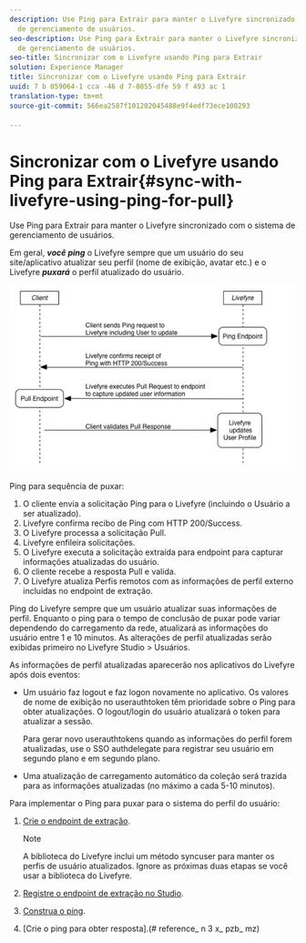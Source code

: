```yaml
---
description: Use Ping para Extrair para manter o Livefyre sincronizado com o sistema
  de gerenciamento de usuários.
seo-description: Use Ping para Extrair para manter o Livefyre sincronizado com o sistema
  de gerenciamento de usuários.
seo-title: Sincronizar com o Livefyre usando Ping para Extrair
solution: Experience Manager
title: Sincronizar com o Livefyre usando Ping para Extrair
uuid: 7 b 059064-1 cca -46 d 7-8055-dfe 59 f 493 ac 1
translation-type: tm+mt
source-git-commit: 566ea2587f101202045488e9f4edf73ece100293

---
```



# Sincronizar com o Livefyre usando Ping para Extrair{#sync-with-livefyre-using-ping-for-pull}

Use Ping para Extrair para manter o Livefyre sincronizado com o sistema de gerenciamento de usuários.

Em geral, ***você ping*** o Livefyre sempre que um usuário do seu site/aplicativo atualizar seu perfil (nome de exibição, avatar etc.) e o Livefyre ***puxará*** o perfil atualizado do usuário.

![](assets/Ping-for-Pull.png)

Ping para sequência de puxar:

1. O cliente envia a solicitação Ping para o Livefyre (incluindo o Usuário a ser atualizado).
1. Livefyre confirma recibo de Ping com HTTP 200/Success.
1. O Livefyre processa a solicitação Pull.
1. Livefyre enfileira solicitações.
1. O Livefyre executa a solicitação extraída para endpoint para capturar informações atualizadas do usuário.
1. O cliente recebe a resposta Pull e valida.
1. O Livefyre atualiza Perfis remotos com as informações de perfil externo incluídas no endpoint de extração.

Ping do Livefyre sempre que um usuário atualizar suas informações de perfil. Enquanto o ping para o tempo de conclusão de puxar pode variar dependendo do carregamento da rede, atualizará as informações do usuário entre 1 e 10 minutos. As alterações de perfil atualizadas serão exibidas primeiro no Livefyre Studio > Usuários.

As informações de perfil atualizadas aparecerão nos aplicativos do Livefyre após dois eventos:

* Um usuário faz logout e faz logon novamente no aplicativo. Os valores de nome de exibição no userauthtoken têm prioridade sobre o Ping para obter atualizações. O logout/login do usuário atualizará o token para atualizar a sessão.

   Para gerar novo userauthtokens quando as informações do perfil forem atualizadas, use o SSO authdelegate para registrar seu usuário em segundo plano e em segundo plano.

* Uma atualização de carregamento automático da coleção será trazida para as informações atualizadas (no máximo a cada 5-10 minutos).

Para implementar o Ping para puxar para o sistema do perfil do usuário:

1. [Crie o endpoint de extração](#t_build_the_pull_endpoint).

   >[!NOTE]
   >
   >A biblioteca do Livefyre inclui um método syncuser para manter os perfis de usuário atualizados. Ignore as próximas duas etapas se você usar a biblioteca do Livefyre.

1. [Registre o endpoint de extração no Studio](#register_the_endpoint_with_studio).
1. [Construa o ping](#t_build_the_ping).
1. [Crie o ping para obter resposta].(# reference_ n 3 x_ pzb_ mz)
